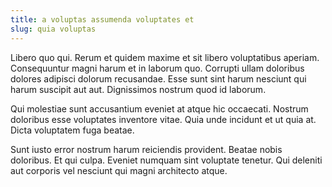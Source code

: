 ```yaml
---
title: a voluptas assumenda voluptates et
slug: quia voluptas
---
```


Libero quo qui. Rerum et quidem maxime et sit libero voluptatibus aperiam. Consequuntur magni harum et in laborum quo. Corrupti ullam doloribus dolores adipisci dolorum recusandae. Esse sunt sint harum nesciunt qui harum suscipit aut aut. Dignissimos nostrum quod id laborum.

Qui molestiae sunt accusantium eveniet at atque hic occaecati. Nostrum doloribus esse voluptates inventore vitae. Quia unde incidunt et ut quia at. Dicta voluptatem fuga beatae.

Sunt iusto error nostrum harum reiciendis provident. Beatae nobis doloribus. Et qui culpa. Eveniet numquam sint voluptate tenetur. Qui deleniti aut corporis vel nesciunt qui magni architecto atque.
